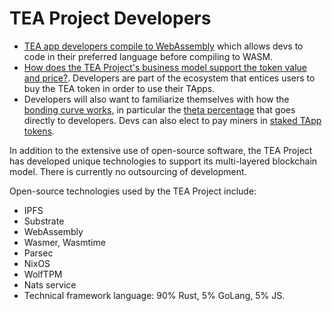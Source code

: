 # TEA Project Developers

- [TEA app developers compile to WebAssembly](https://medium.com/@teaproject/tea-and-webassembly-89991a83bbd1) which allows devs to code in their preferred language before compiling to WASM.
- [How does the TEA Project's business model support the token value and price?](https://medium.com/@teaproject/the-tea-token-model-how-does-the-business-support-value-price-ff5f8278e4fc). Developers are part of the ecosystem that entices users to buy the TEA token in order to use their TApps.
- Developers will also want to familiarize themselves with how the [bonding curve works](https://github.com/tearust/teaproject/wiki/TApp-Token-Supply-and-Demand), in particular the [theta percentage](https://github.com/tearust/teaproject/wiki/Bonding-Curve-Theta) that goes directly to developers. Devs can also elect to pay miners in [staked TApp tokens](https://github.com/tearust/teaproject/wiki/Mining:-Staked-TApp-Tokens).

In addition to the extensive use of open-source software, the TEA Project has developed unique technologies to support its multi-layered blockchain model. There is currently no outsourcing of development.

Open-source technologies used by the TEA Project include:

* IPFS
* Substrate
* WebAssembly
* Wasmer, Wasmtime
* Parsec
* NixOS
* WolfTPM
* Nats service
* Technical framework language: 90% Rust, 5% GoLang, 5% JS.


